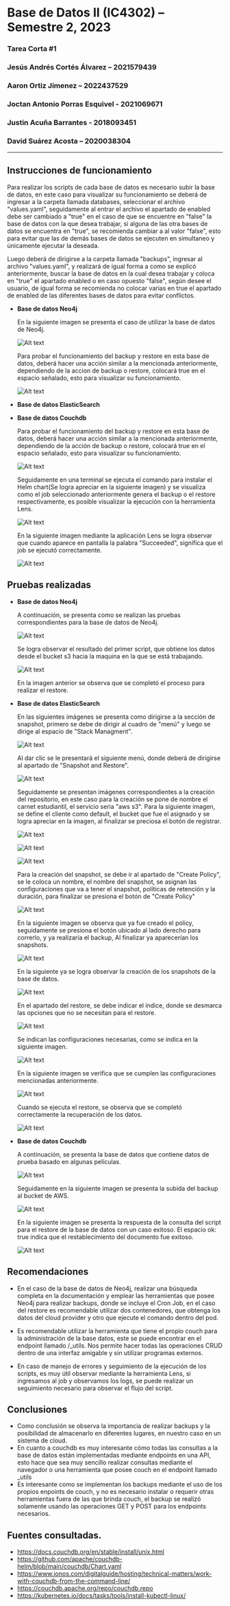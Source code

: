 # **Base de Datos II (IC4302)** – Semestre 2, 2023
### **Tarea Corta #1** 
### Jesús Andrés Cortés Álvarez  – 2021579439
### Aaron Ortiz Jimenez  – 2022437529
### Joctan Antonio Porras Esquivel - 2021069671
### Justin Acuña Barrantes  - 2018093451
### David Suárez Acosta – 2020038304

---

## Instrucciones de funcionamiento

 Para realizar los scripts de cada base de datos es necesario subir la base de datos, en este caso para visualizar su funcionamiento se deberá de ingresar a la carpeta llamada databases, seleccionar el archivo "values.yaml", seguidamente al entrar el archivo el apartado de enabled debe ser cambiado a "true" en el caso de que se encuentre en "false" la base de datos con la que desea trabajar, si alguna de las otra bases de datos se encuentra en "true", se recomienda cambiar a al valor "false", esto para evitar que las de demás bases de datos se ejecuten en simultaneo y únicamente ejecutar la deseada.


 Luego deberá de dirigirse a la carpeta llamada "backups", ingresar al archivo "values.yaml", y realizará de igual forma a como se explicó anteriormente, buscar la base de datos en la cual desea trabajar y coloca en "true" el apartado enabled o en caso opuesto "false", según desee el usuario, de igual forma se recomienda no colocar varias en true el apartado de enabled de las diferentes bases de datos para evitar conflictos.

* **Base de datos Neo4j**

    En la siguiente imagen se presenta el caso de utilizar la base de datos de Neo4j.

  ![Alt text](neo1.png)

    Para probar el funcionamiento del backup y restore en esta base de datos, deberá hacer una acción similar a la mencionada anteriormente, dependiendo de la accion de backup o restore, colocará true en el espacio señalado, esto para visualizar su funcionamiento.

   ![Alt text](neo2.png)

* **Base de datos ElasticSearch**


* **Base de datos Couchdb**

    Para probar el funcionamiento del backup y restore en esta base de datos, deberá hacer una acción similar a la mencionada anteriormente, dependiendo de la acción de backup o restore, colocará true en el espacio señalado, esto para visualizar su funcionamiento.

    ![Alt text](couchdb1.png)

    Seguidamente en una terminal se ejecuta el comando para instalar el Helm chart(Se logra apreciar en la siguiente imagen) y se visualiza como el job seleccionado anteriormente genera el backup o el restore respectivamente, es posible visualizar la ejecución con la herramienta Lens.

    ![Alt text](couchdb2.png)

    En la siguiente imagen mediante la aplicación Lens se logra observar que cuando aparece en pantalla la palabra "Succeeded", significa que el job se ejecutó correctamente.

    ![Alt text](couchdb3.png)


## Pruebas realizadas

* **Base de datos Neo4j**

    A continuación, se presenta como se realizan las pruebas correspondientes para la base de datos de Neo4j.

    ![Alt text](image1.png)

    Se logra observar el resultado del primer script, que obtiene los datos desde el bucket s3 hacia la maquina en la que se está trabajando.

    ![Alt text](image2.png)

    En la imagen anterior se observa que se completó el proceso para realizar el restore.


* **Base de datos ElasticSearch**

    En las siguientes imágenes se presenta como dirigirse a la sección de snapshot, primero se debe de dirigir al cuadro de "menú" y luego se dirige al espacio de "Stack Managment".
    
    ![Alt text](elas1.png)

    Al dar clic se le presentará el siguiente menú, donde deberá de dirigirse al apartado de "Snapshot and Restore".

    ![Alt text](elas2.png)

    Seguidamente se presentan imágenes correspondientes a la creación del repositorio, en este caso para la creación se pone de nombre el carnet estudiantil, el servicio seria "aws s3". Para la siguiente imagen, se define el cliente como default, el bucket que fue el asignado y se logra apreciar en la imagen, al finalizar se preciosa el botón de registrar.

    ![Alt text](elas5.png)

    ![Alt text](elas3.png)

    ![Alt text](elas4.png)

    Para la creación del snapshot, se debe ir al apartado de "Create Policy", se le coloca un nombre, el nombre del snapshot, se asignan las configuraciones que va a tener el snapshot, políticas de retención y la duración, para finalizar se presiona el botón de "Create Policy"

    ![Alt text](image.png)

    En la siguiente imagen se observa que ya fue creado el policy, seguidamente se presiona el botón ubicado al lado derecho para correrlo, y ya realizaría el backup, Al finalizar ya aparecerían los snapshots.

    ![Alt text](image-1.png)

    En la siguiente ya se logra observar la creación de los snapshots de la base de datos.

    ![Alt text](image-2.png)

    En el apartado del restore, se debe indicar el índice, donde se desmarca las opciones que no se necesitan para el restore.

    ![Alt text](image11.png)

    Se indican las configuraciones necesarias, como se indica en la siguiente imagen.

    ![Alt text](image12.png)

    En la siguiente imagen se verifica que se cumplen las configuraciones mencionadas anteriormente.

    ![Alt text](image13.png)

    Cuando se ejecuta el restore, se observa que se completó correctamente la recuperación de los datos.

    ![Alt text](image14.png)

* **Base de datos Couchdb**

    A continuación, se presenta la base de datos que contiene datos de prueba basado en algunas películas.

    ![Alt text](couchdb4.png)

    Seguidamente en la siguiente imagen se presenta la subida del backup al bucket de AWS.

    ![Alt text](couchdb5.png)

    En la siguiente imagen se presenta la respuesta de la consulta del script para el restore de la base de datos con un caso exitoso. El espacio ok: true indica que el restablecimiento del documento fue exitoso.

    ![Alt text](couchdb6.png)



## Recomendaciones

* En el caso de la base de datos de Neo4j, realizar una búsqueda completa en la documentación y emplear las herramientas que posee Neo4j para realizar backups, donde se incluye el Cron Job, en el caso del restore es recomendable utilizar dos contenedores, que obtenga los datos del cloud provider  y otro que ejecute el comando dentro del pod.

* Es recomendable utilizar la herramienta que tiene el propio couch para la administración de la base datos, este se puede encontrar en el endpoint llamado /_utils. Nos permite hacer todas las operaciones CRUD dentro de una interfaz amigable y sin utilizar programas externos.
* En caso de manejo de errores y seguimiento de la ejecución de los scripts, es muy útil observar mediante la herramienta Lens, si ingresamos al job y observamos los logs, se puede realizar un seguimiento necesario para observar el flujo del script.


## Conclusiones

* Como conclusión se observa la importancia de realizar backups y la posibilidad de almacenarlo en diferentes lugares, en nuestro caso en un sistema de cloud.
*  En cuanto a couchdb es muy interesante cómo todas las consultas a la base de datos están implementadas mediante endpoints en una API, esto hace que sea muy sencillo realizar consultas mediante el navegador o una herramienta que posee couch en el endpoint llamado _utils
* Es interesante como se implementan los backups mediante el uso de los propios enpoints de couch, y no es necesario instalar o requerir otras herramientas fuera de las que brinda couch, el backup se realizó solamente usando las operaciones GET y POST para los endpoints necesarios.


## Fuentes consultadas.
* https://docs.couchdb.org/en/stable/install/unix.html
* https://github.com/apache/couchdb-helm/blob/main/couchdb/Chart.yaml
* https://www.ionos.com/digitalguide/hosting/technical-matters/work-with-couchdb-from-the-command-line/
* https://couchdb.apache.org/repo/couchdb.repo
* https://kubernetes.io/docs/tasks/tools/install-kubectl-linux/


